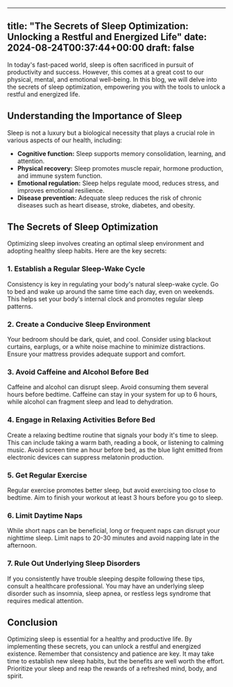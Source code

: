 
---
title: "The Secrets of Sleep Optimization: Unlocking a Restful and Energized Life"
date: 2024-08-24T00:37:44+00:00
draft: false
---

In today's fast-paced world, sleep is often sacrificed in pursuit of productivity and success. However, this comes at a great cost to our physical, mental, and emotional well-being. In this blog, we will delve into the secrets of sleep optimization, empowering you with the tools to unlock a restful and energized life.

## Understanding the Importance of Sleep

Sleep is not a luxury but a biological necessity that plays a crucial role in various aspects of our health, including:

- **Cognitive function:** Sleep supports memory consolidation, learning, and attention.
- **Physical recovery:** Sleep promotes muscle repair, hormone production, and immune system function.
- **Emotional regulation:** Sleep helps regulate mood, reduces stress, and improves emotional resilience.
- **Disease prevention:** Adequate sleep reduces the risk of chronic diseases such as heart disease, stroke, diabetes, and obesity.

## The Secrets of Sleep Optimization

Optimizing sleep involves creating an optimal sleep environment and adopting healthy sleep habits. Here are the key secrets:

### 1. Establish a Regular Sleep-Wake Cycle

Consistency is key in regulating your body's natural sleep-wake cycle. Go to bed and wake up around the same time each day, even on weekends. This helps set your body's internal clock and promotes regular sleep patterns.

### 2. Create a Conducive Sleep Environment

Your bedroom should be dark, quiet, and cool. Consider using blackout curtains, earplugs, or a white noise machine to minimize distractions. Ensure your mattress provides adequate support and comfort.

### 3. Avoid Caffeine and Alcohol Before Bed

Caffeine and alcohol can disrupt sleep. Avoid consuming them several hours before bedtime. Caffeine can stay in your system for up to 6 hours, while alcohol can fragment sleep and lead to dehydration.

### 4. Engage in Relaxing Activities Before Bed

Create a relaxing bedtime routine that signals your body it's time to sleep. This can include taking a warm bath, reading a book, or listening to calming music. Avoid screen time an hour before bed, as the blue light emitted from electronic devices can suppress melatonin production.

### 5. Get Regular Exercise

Regular exercise promotes better sleep, but avoid exercising too close to bedtime. Aim to finish your workout at least 3 hours before you go to sleep.

### 6. Limit Daytime Naps

While short naps can be beneficial, long or frequent naps can disrupt your nighttime sleep. Limit naps to 20-30 minutes and avoid napping late in the afternoon.

### 7. Rule Out Underlying Sleep Disorders

If you consistently have trouble sleeping despite following these tips, consult a healthcare professional. You may have an underlying sleep disorder such as insomnia, sleep apnea, or restless legs syndrome that requires medical attention.

## Conclusion

Optimizing sleep is essential for a healthy and productive life. By implementing these secrets, you can unlock a restful and energized existence. Remember that consistency and patience are key. It may take time to establish new sleep habits, but the benefits are well worth the effort. Prioritize your sleep and reap the rewards of a refreshed mind, body, and spirit.